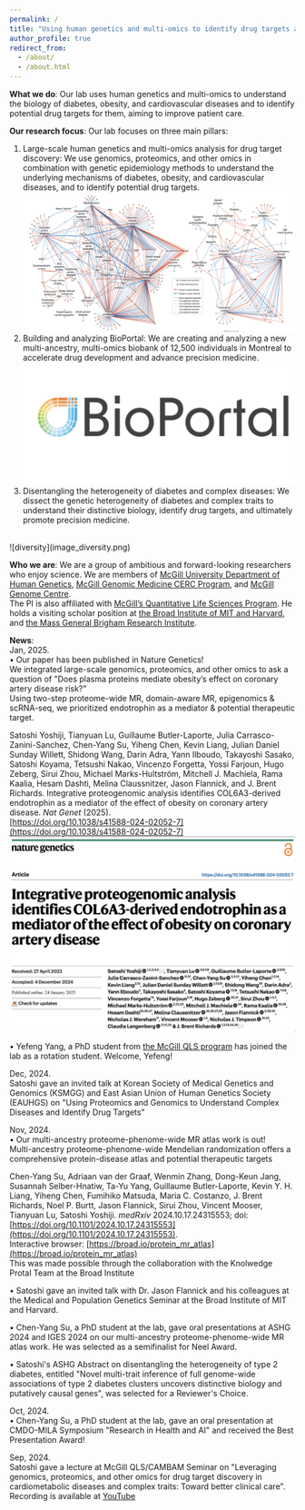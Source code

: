 ```yaml
---
permalink: /
title: "Using human genetics and multi-omics to identify drug targets and improve clinical care"
author_profile: true
redirect_from: 
  - /about/
  - /about.html
---
```


**What we do**: Our lab uses human genetics and multi-omics to understand the biology of diabetes, obesity, and cardiovascular diseases and to identify potential drug targets for them, aiming to improve patient care.

**Our research focus**: Our lab focuses on three main pillars:
1. Large-scale human genetics and multi-omics analysis for drug target discovery: We use genomics, proteomics, and other omics in combination with genetic epidemiology methods to understand the underlying mechanisms of diabetes, obesity, and cardiovascular diseases, and to identify potential drug targets.
![omics](image_omics.png)
2. Building and analyzing BioPortal: We are creating and analyzing a new multi-ancestry, multi-omics biobank of 12,500 individuals in Montreal to accelerate drug development and advance precision medicine.
![bioportal](image_bioportal.png)
3. Disentangling the heterogeneity of diabetes and complex diseases: We dissect the genetic heterogeneity of diabetes and complex traits to understand their distinctive biology, identify drug targets, and ultimately promote precision medicine.
<br />
![diversity](image_diversity.png)

**Who we are**: We are a group of ambitious and forward-looking researchers who enjoy science. We are members of [McGill University Department of Human Genetics](https://www.mcgill.ca/humangenetics/), [McGill Genomic Medicine CERC Program](https://www.genomic-medicine-cerc.online/), and [McGill Genome Centre](https://www.mcgillgenomecentre.ca/). <br />
The PI is also affiliated with [McGill’s Quantitative Life Sciences Program](https://www.mcgill.ca/qls/satoshi-yoshiji/). He holds a visiting scholar position at [the Broad Institute of MIT and Harvard](https://www.broadinstitute.org/), and [the Mass General Brigham Research Institute](https://cgm.massgeneral.org/).

**News**:<br />
Jan, 2025.  
• Our paper has been published in Nature Genetics!  
We integrated large-scale genomics, proteomics, and other omics to ask a question of "Does plasma proteins mediate obesity’s effect on coronary artery disease risk?"  
Using two-step proteome-wide MR, domain-aware MR, epigenomics & scRNA-seq, we prioritized endotrophin as a mediator & potential therapeutic target.  

Satoshi Yoshiji, Tianyuan Lu, Guillaume Butler-Laporte, Julia Carrasco-Zanini-Sanchez, Chen-Yang Su, Yiheng Chen, Kevin Liang, Julian Daniel Sunday Willett, Shidong Wang, Darin Adra, Yann Ilboudo, Takayoshi Sasako, Satoshi Koyama, Tetsushi Nakao, Vincenzo Forgetta, Yossi Farjoun, Hugo Zeberg, Sirui Zhou, Michael Marks-Hultström, Mitchell J. Machiela, Rama Kaalia, Hesam Dashti, Melina Claussnitzer, Jason Flannick, and J. Brent Richards. Integrative proteogenomic analysis identifies COL6A3-derived endotrophin as a mediator of the effect of obesity on coronary artery disease. *Nat Genet* (2025).  
[https://doi.org/10.1038/s41588-024-02052-7](https://doi.org/10.1038/s41588-024-02052-7)  
![natgenet2025](natgenet2025.png)

• Yefeng Yang, a PhD student from [the McGill QLS program](https://www.mcgill.ca/qls/) has joined the lab as a rotation student. Welcome, Yefeng!

Dec, 2024.  
Satoshi gave an invited talk at Korean Society of Medical Genetics and Genomics (KSMGG) and East Asian Union of Human Genetics Society (EAUHGS) on "Using Proteomics and Genomics to Understand Complex Diseases and Identify Drug Targets"

Nov, 2024.  
• Our multi-ancestry proteome-phenome-wide MR atlas work is out!  
Multi-ancestry proteome-phenome-wide Mendelian randomization offers a comprehensive protein-disease atlas and potential therapeutic targets  

Chen-Yang Su, Adriaan van der Graaf, Wenmin Zhang, Dong-Keun Jang, Susannah Selber-Hnatiw, Ta-Yu Yang, Guillaume Butler-Laporte, Kevin Y. H. Liang, Yiheng Chen, Fumihiko Matsuda, Maria C. Costanzo, J. Brent Richards, Noel P. Burtt, Jason Flannick, Sirui Zhou, Vincent Mooser, Tianyuan Lu, Satoshi Yoshiji.  *medRxiv* 2024.10.17.24315553; doi: [https://doi.org/10.1101/2024.10.17.24315553](https://doi.org/10.1101/2024.10.17.24315553).  
Interactive browser: [https://broad.io/protein_mr_atlas](https://broad.io/protein_mr_atlas)   
This was made possible through the collaboration with the Knolwedge Protal Team at the Broad Institute  
  
• Satoshi gave an invited talk with Dr. Jason Flannick and his colleagues at the Medical and Population Genetics Seminar at the Broad Institute of MIT and Harvard.

• Chen-Yang Su, a PhD student at the lab, gave oral presentations at ASHG 2024 and IGES 2024 on our multi-ancestry proteome-phenome-wide MR atlas work. He was selected as a semifinalist for Neel Award.

• Satoshi's ASHG Abstract on disentangling the heterogeneity of type 2 diabetes, entitled "Novel multi-trait inference of full genome-wide associations of type 2 diabetes clusters uncovers distinctive biology and putatively causal genes",  was selected for a Reviewer's Choice.

Oct, 2024.  
• Chen-Yang Su, a PhD student at the lab, gave an oral presentation at CMDO-MILA Symposium "Research in Health and AI" and received the Best Presentation Award!

Sep, 2024.  
 Satoshi gave a lecture at McGill QLS/CAMBAM Seminar on "Leveraging genomics, proteomics, and other omics for drug target discovery in cardiometabolic diseases and complex traits: Toward better clinical care".
Recording is available at [YouTube](https://youtu.be/N5BREyi7r2U?si=eCXClwXmhx9x7Dw9&t=102)  
